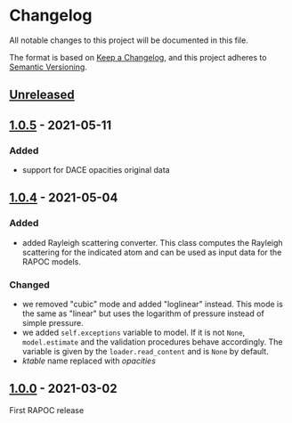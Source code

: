 # Changelog

All notable changes to this project will be documented in this file.

The format is based on [Keep a Changelog](https://keepachangelog.com/en/1.0.0/), and this project adheres
to [Semantic Versioning](https://semver.org/spec/v2.0.0.html).

## [Unreleased]

## [1.0.5] - 2021-05-11
### Added
- support for DACE opacities original data

## [1.0.4] - 2021-05-04
### Added
- added Rayleigh scattering converter. This class computes the Rayleigh scattering for the indicated atom and can be used as input data for the RAPOC models.
### Changed
- we removed "cubic" mode and added "loglinear" instead. This mode is the same as "linear" but uses the logarithm of pressure instead of simple pressure.
- we added ``self.exceptions`` variable to model. If it is not `None`, ``model.estimate`` and the validation procedures behave accordingly. The variable is given by the ``loader.read_content`` and is ``None`` by default.
- _ktable_ name replaced with _opacities_

## [1.0.0] - 2021-03-02
First RAPOC release


[Unreleased]: https://github.com/ExObsSim/Rapoc
[1.0.5]: https://github.com/ExObsSim/Rapoc-public/compare/v1.0.4...v1.0.5
[1.0.4]: https://github.com/ExObsSim/Rapoc-public/compare/v1.0.0...v1.0.4
[1.0.0]: https://github.com/ExObsSim/Rapoc-public/releases/tag/v1.0.0